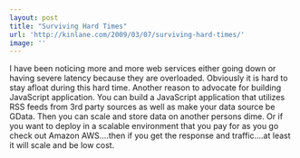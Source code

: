 ```yaml
---
layout: post
title: "Surviving Hard Times"
url: 'http://kinlane.com/2009/03/07/surviving-hard-times/'
image: ''
---
```


I have been noticing more and more web services either going down or having severe latency because they are overloaded. Obviously it is hard to stay afloat during this hard time. Another reason to advocate for building JavaScript application. You can build a JavaScript application that utilizes RSS feeds from 3rd party sources as well as make your data source be GData. Then you can scale and store data on another persons dime. Or if you want to deploy in a scalable environment that you pay for as you go check out Amazon AWS....then if you get the response and traffic....at least it will scale and be low cost.